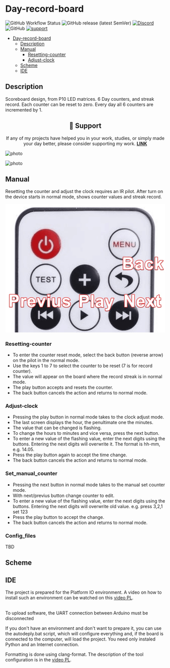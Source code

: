 # Day-record-board

![GitHub Workflow Status](https://img.shields.io/github/actions/workflow/status/InzynierDomu/Day-record-board/main.yml?logo=github&style=flat-square)
![GitHub release (latest SemVer)](https://img.shields.io/github/v/release/InzynierDomu/Day-record-board?style=flat-square)
<a href="https://discord.gg/KmW6mHdg">![Discord](https://img.shields.io/discord/815929748882587688?logo=discord&logoColor=green&style=flat-square)</a>
![GitHub](https://img.shields.io/github/license/InzynierDomu/Day-record-board?style=flat-square)
<a href="https://tipo.live/p/inzynierdomu">![support](https://img.shields.io/badge/support-tipo.live-yellow?style=flat-square)</a>

- [Day-record-board](#Day-record-board)
  - [Description](#description)
  - [Manual](#manual)
    - [Resetting-counter](#Resetting-counter)
    - [Adjust-clock](#Adjust-clock)
  - [Scheme](#scheme)
  - [IDE](#ide)

## Description
Scoreboard design, from P10 LED matrices. 6 Day counters, and streak record. Each counter can be reset to zero. Every day all 6 counters are incremented by 1.

<div align="center">
<h2>💖 Support</h2>

<p>If any of my projects have helped you in your work, studies, or simply made your day better, please consider supporting my work. <strong><a href="https://tipo.live/p/inzynierdomu">LINK</a></strong></p>
</div>

![photo](https://github.com/InzynierDomu/Day-record-board/blob/main/foto.jpg)

![photo](https://github.com/InzynierDomu/Day-record-board/blob/main/foto2.jpg)

## Manual

Resetting the counter and adjust the clock requires an IR pilot.
After turn on the device starts in normal mode, shows counter values ​​and streak record.

![photo](https://github.com/InzynierDomu/Day-record-board/blob/main/pilot.jpg)

### Resetting-counter

- To enter the counter reset mode, select the back button (reverse arrow) on the pilot in the normal mode.
- Use the keys 1 to 7 to select the counter to be reset (7 is for record counter).
- The value will appear on the board where the record streak is in normal mode.
- The play button accepts and resets the counter.
- The back button cancels the action and returns to normal mode.

### Adjust-clock

- Pressing the play button in normal mode takes to the clock adjust mode.
- The last screen displays the hour, the penultimate one the minutes.
- The value that can be changed is flashing.
- To change the hours to minutes and vice versa, press the next button.
- To enter a new value of the flashing value, enter the next digits using the buttons. Entering the next digits will overwrite it. The format is hh-mm, e.g. 14.05.
- Press the play button again to accept the time change.
- The back button cancels the action and returns to normal mode.

### Set_manual_counter

- Pressing the next button in normal mode takes to the manual set counter mode.
- With next/previus button change counter to edit.
- To enter a new value of the flashing value, enter the next digits using the buttons. Entering the next digits will overwrite old value. e.g. press 3,2,1 set 123
- Press the play button to accept the change.
- The back button cancels the action and returns to normal mode.

### Config_files

TBD

## Scheme
## IDE
The project is prepared for the Platform IO environment. A video on how to install such an environment can be watched on this [video PL](https://youtu.be/Em9NuebT2Kc).
<br><br>

To upload software, the UART connection between Arduino must be disconnected

If you don't have an environment and don't want to prepare it, you can use the autodeply.bat script, which will configure everything and, if the board is connected to the computer, will load the project. You need only instaled Python and an Internet connection.

Formatting is done using clang-format. The description of the tool configuration is in the [video PL](https://youtu.be/xxuaOG0WjIE).
<br><br>

